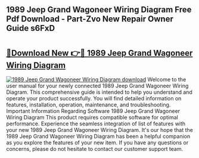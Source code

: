 ## 1989 Jeep Grand Wagoneer Wiring Diagram Free Pdf Download - Part-Zvo New Repair Owner Guide s6FxD

# <h2><a href="http://dfokhh.blite.top/?on=1989+Jeep+Grand+Wagoneer+Wiring+Diagram">🔗Download New 👉🔴 1989 Jeep Grand Wagoneer Wiring Diagram</a></h2>

[![1989 Jeep Grand Wagoneer Wiring Diagram download](https://i.imgur.com/lujVjoI.png)](http://dfokhh.blite.top/?on=1989+Jeep+Grand+Wagoneer+Wiring+Diagram)
Welcome to the user manual for your newly connected 1989 Jeep Grand Wagoneer Wiring Diagram. This comprehensive guide is intended to help you understand and operate your product successfully. You will find detailed information on features, installation, operation, maintenance, and troubleshooting. Important Information Regarding Software 1989 Jeep Grand Wagoneer Wiring Diagram This product requires compatible software for optimal performance. Experience the seamless integration of list of features with your new 1989 Jeep Grand Wagoneer Wiring Diagram. It's our hope that the 1989 Jeep Grand Wagoneer Wiring Diagram has been a helpful companion as you explore the features of your new item. If you have any questions or concerns, please do not hesitate to contact our customer support team.
